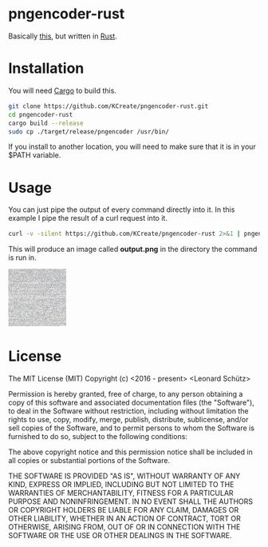 # pngencoder-rust

Basically [this](https://github.com/KCreate/pngencoder), but written in [Rust](https://www.rust-lang.org/).

# Installation

You will need [Cargo](https://crates.io/) to build this.
```sh
git clone https://github.com/KCreate/pngencoder-rust.git
cd pngencoder-rust
cargo build --release
sudo cp ./target/release/pngencoder /usr/bin/
```

If you install to another location, you will need to make sure that it is in your $PATH variable.

# Usage

You can just pipe the output of every command directly into it.
In this example I pipe the result of a curl request into it.

```sh
curl -v -silent https://github.com/KCreate/pngencoder-rust 2>&1 | pngencoder
```

This will produce an image called __output.png__ in the directory the command is run in.

![Example](./output.png)


# License
The MIT License (MIT)
Copyright (c) <2016 - present> <Leonard Schütz>

Permission is hereby granted, free of charge, to any person obtaining a copy of this software and associated documentation files (the "Software"), to deal in the Software without restriction, including without limitation the rights to use, copy, modify, merge, publish, distribute, sublicense, and/or sell copies of the Software, and to permit persons to whom the Software is furnished to do so, subject to the following conditions:

The above copyright notice and this permission notice shall be included in all copies or substantial portions of the Software.

THE SOFTWARE IS PROVIDED "AS IS", WITHOUT WARRANTY OF ANY KIND, EXPRESS OR IMPLIED, INCLUDING BUT NOT LIMITED TO THE WARRANTIES OF MERCHANTABILITY, FITNESS FOR A PARTICULAR PURPOSE AND NONINFRINGEMENT. IN NO EVENT SHALL THE AUTHORS OR COPYRIGHT HOLDERS BE LIABLE FOR ANY CLAIM, DAMAGES OR OTHER LIABILITY, WHETHER IN AN ACTION OF CONTRACT, TORT OR OTHERWISE, ARISING FROM, OUT OF OR IN CONNECTION WITH THE SOFTWARE OR THE USE OR OTHER DEALINGS IN THE SOFTWARE.

